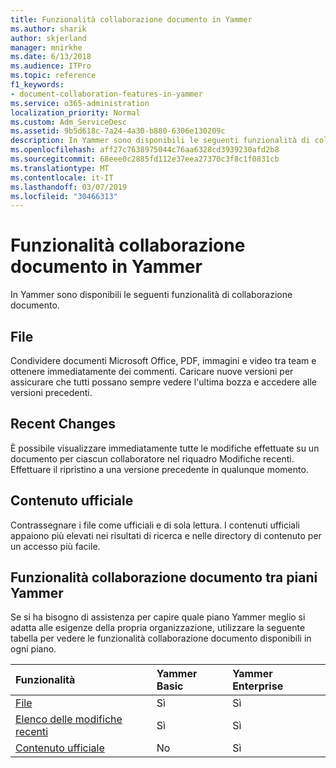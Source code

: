 ```yaml
---
title: Funzionalità collaborazione documento in Yammer
ms.author: sharik
author: skjerland
manager: mnirkhe
ms.date: 6/13/2018
ms.audience: ITPro
ms.topic: reference
f1_keywords:
- document-collaboration-features-in-yammer
ms.service: o365-administration
localization_priority: Normal
ms.custom: Adm_ServiceDesc
ms.assetid: 9b5d618c-7a24-4a30-b880-6306e130209c
description: In Yammer sono disponibili le seguenti funzionalità di collaborazione documento.
ms.openlocfilehash: aff27c7638975044c76aa6328cd3939230afd2b8
ms.sourcegitcommit: 68eee0c2885fd112e37eea27370c3f8c1f0831cb
ms.translationtype: MT
ms.contentlocale: it-IT
ms.lasthandoff: 03/07/2019
ms.locfileid: "30466313"
---
```

# <a name="document-collaboration-features-in-yammer"></a>Funzionalità collaborazione documento in Yammer

In Yammer sono disponibili le seguenti funzionalità di collaborazione documento.
  
## <a name="files"></a>File
<a name="bkmk_Files"> </a>

Condividere documenti Microsoft Office, PDF, immagini e video tra team e ottenere immediatamente dei commenti. Caricare nuove versioni per assicurare che tutti possano sempre vedere l'ultima bozza e accedere alle versioni precedenti.
  
## <a name="recent-changes"></a>Recent Changes
<a name="bkmk_RecentChanges"> </a>

È possibile visualizzare immediatamente tutte le modifiche effettuate su un documento per ciascun collaboratore nel riquadro Modifiche recenti. Effettuare il ripristino a una versione precedente in qualunque momento.
  
## <a name="official-content"></a>Contenuto ufficiale
<a name="bkmk_OfficialContent"> </a>

Contrassegnare i file come ufficiali e di sola lettura. I contenuti ufficiali appaiono più elevati nei risultati di ricerca e nelle directory di contenuto per un accesso più facile.
  
## <a name="document-collaboration-features-across-yammer-plans"></a>Funzionalità collaborazione documento tra piani Yammer
<a name="bkmk_OfficialContent"> </a>

Se si ha bisogno di assistenza per capire quale piano Yammer meglio si adatta alle esigenze della propria organizzazione, utilizzare la seguente tabella per vedere le funzionalità collaborazione documento disponibili in ogni piano.
  
|**Funzionalità**|**Yammer Basic**|**Yammer Enterprise**|
|:-----|:-----|:-----|
|[File](document-collaboration-features-in-yammer.md#files) <br/> |Sì  <br/> |Sì  <br/> |
|[Elenco delle modifiche recenti](document-collaboration-features-in-yammer.md#recent-changes) <br/> |Sì  <br/> |Sì  <br/> |
|[Contenuto ufficiale](document-collaboration-features-in-yammer.md#official-content) <br/> |No  <br/> |Sì  <br/> |
   

